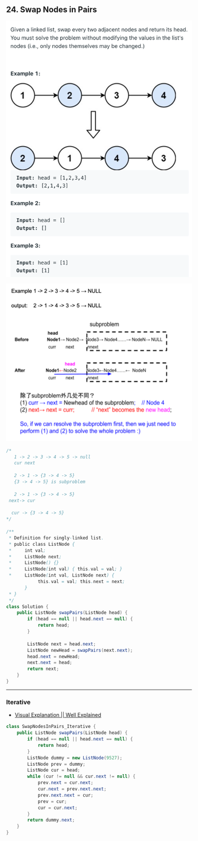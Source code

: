 ## 24. Swap Nodes in Pairs

![](img/2021-07-10-17-15-30.png)

![](img/2021-07-10-17-15-58.png)

```java
/*
   1 -> 2 -> 3 -> 4 -> 5 -> null
   cur next
   
   2 -> 1 -> {3 -> 4 -> 5} 
   {3 -> 4 -> 5} is subproblem
   
   2 -> 1 -> {3 -> 4 -> 5} 
 next-> cur
 
  cur -> {3 -> 4 -> 5}
*/

/**
 * Definition for singly-linked list.
 * public class ListNode {
 *     int val;
 *     ListNode next;
 *     ListNode() {}
 *     ListNode(int val) { this.val = val; }
 *     ListNode(int val, ListNode next) { 
            this.val = val; this.next = next; 
       }
 * }
 */
class Solution {
    public ListNode swapPairs(ListNode head) {
        if (head == null || head.next == null) {
            return head;
        }
        
        ListNode next = head.next;
        ListNode newHead = swapPairs(next.next);
        head.next = newHead;
        next.next = head;
        return next;
    }
}
```
---

### Iterative

- [Visual Explanation || Well Explained](https://leetcode.com/problems/swap-nodes-in-pairs/discuss/1775033/SWAPPING-NODES-(Not-just-the-values)-oror-Visual-Explanation-oror-Well-Explained-oror-C%2B%2B)

```java
class SwapNodesInPairs_Iterative {
    public ListNode swapPairs(ListNode head) {
        if (head == null || head.next == null) {
            return head;
        }
        ListNode dummy = new ListNode(9527);
        ListNode prev = dummy;
        ListNode cur = head;
        while (cur != null && cur.next != null) {
            prev.next = cur.next;
            cur.next = prev.next.next;
            prev.next.next = cur;
            prev = cur;
            cur = cur.next;
        }
        return dummy.next;
    }
}
```